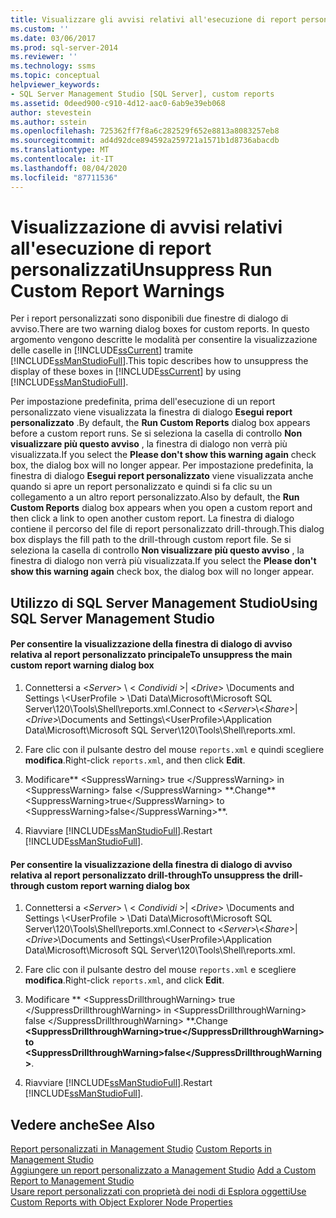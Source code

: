 ```yaml
---
title: Visualizzare gli avvisi relativi all'esecuzione di report personalizzati | Microsoft Docs
ms.custom: ''
ms.date: 03/06/2017
ms.prod: sql-server-2014
ms.reviewer: ''
ms.technology: ssms
ms.topic: conceptual
helpviewer_keywords:
- SQL Server Management Studio [SQL Server], custom reports
ms.assetid: 0deed900-c910-4d12-aac0-6ab9e39eb068
author: stevestein
ms.author: sstein
ms.openlocfilehash: 725362ff7f8a6c282529f652e8813a8083257eb8
ms.sourcegitcommit: ad4d92dce894592a259721a1571b1d8736abacdb
ms.translationtype: MT
ms.contentlocale: it-IT
ms.lasthandoff: 08/04/2020
ms.locfileid: "87711536"
---
```

# <a name="unsuppress-run-custom-report-warnings"></a><span data-ttu-id="a99e7-102">Visualizzazione di avvisi relativi all'esecuzione di report personalizzati</span><span class="sxs-lookup"><span data-stu-id="a99e7-102">Unsuppress Run Custom Report Warnings</span></span>
  <span data-ttu-id="a99e7-103">Per i report personalizzati sono disponibili due finestre di dialogo di avviso.</span><span class="sxs-lookup"><span data-stu-id="a99e7-103">There are two warning dialog boxes for custom reports.</span></span> <span data-ttu-id="a99e7-104">In questo argomento vengono descritte le modalità per consentire la visualizzazione delle caselle in [!INCLUDE[ssCurrent](../../includes/sscurrent-md.md)] tramite [!INCLUDE[ssManStudioFull](../../includes/ssmanstudiofull-md.md)].</span><span class="sxs-lookup"><span data-stu-id="a99e7-104">This topic describes how to unsuppress the display of these boxes in [!INCLUDE[ssCurrent](../../includes/sscurrent-md.md)] by using [!INCLUDE[ssManStudioFull](../../includes/ssmanstudiofull-md.md)].</span></span>  
  
 <span data-ttu-id="a99e7-105">Per impostazione predefinita, prima dell'esecuzione di un report personalizzato viene visualizzata la finestra di dialogo **Esegui report personalizzato** .</span><span class="sxs-lookup"><span data-stu-id="a99e7-105">By default, the **Run Custom Reports** dialog box appears before a custom report runs.</span></span> <span data-ttu-id="a99e7-106">Se si seleziona la casella di controllo **Non visualizzare più questo avviso** , la finestra di dialogo non verrà più visualizzata.</span><span class="sxs-lookup"><span data-stu-id="a99e7-106">If you select the **Please don't show this warning again** check box, the dialog box will no longer appear.</span></span> <span data-ttu-id="a99e7-107">Per impostazione predefinita, la finestra di dialogo **Esegui report personalizzato** viene visualizzata anche quando si apre un report personalizzato e quindi si fa clic su un collegamento a un altro report personalizzato.</span><span class="sxs-lookup"><span data-stu-id="a99e7-107">Also by default, the **Run Custom Reports** dialog box appears when you open a custom report and then click a link to open another custom report.</span></span> <span data-ttu-id="a99e7-108">La finestra di dialogo contiene il percorso del file di report personalizzato drill-through.</span><span class="sxs-lookup"><span data-stu-id="a99e7-108">This dialog box displays the fill path to the drill-through custom report file.</span></span> <span data-ttu-id="a99e7-109">Se si seleziona la casella di controllo **Non visualizzare più questo avviso** , la finestra di dialogo non verrà più visualizzata.</span><span class="sxs-lookup"><span data-stu-id="a99e7-109">If you select the **Please don't show this warning again** check box, the dialog box will no longer appear.</span></span>  
  
##  <a name="using-sql-server-management-studio"></a><a name="SSMSProcedure"></a> <span data-ttu-id="a99e7-110">Utilizzo di SQL Server Management Studio</span><span class="sxs-lookup"><span data-stu-id="a99e7-110">Using SQL Server Management Studio</span></span>  
  
#### <a name="to-unsuppress-the-main-custom-report-warning-dialog-box"></a><span data-ttu-id="a99e7-111">Per consentire la visualizzazione della finestra di dialogo di avviso relativa al report personalizzato principale</span><span class="sxs-lookup"><span data-stu-id="a99e7-111">To unsuppress the main custom report warning dialog box</span></span>  
  
1.  <span data-ttu-id="a99e7-112">Connettersi a \<*Server*> \\ < *Condividi* >| \<*Drive*> \Documents and Settings \\<UserProfile \> \Dati Data\Microsoft\Microsoft SQL Server\120\Tools\Shell\reports.xml.</span><span class="sxs-lookup"><span data-stu-id="a99e7-112">Connect to \<*Server*>\\<*Share*>|\<*Drive*>\Documents and Settings\\<UserProfile\>\Application Data\Microsoft\Microsoft SQL Server\120\Tools\Shell\reports.xml.</span></span>  
  
2.  <span data-ttu-id="a99e7-113">Fare clic con il pulsante destro del mouse `reports.xml` e quindi scegliere **modifica**.</span><span class="sxs-lookup"><span data-stu-id="a99e7-113">Right-click `reports.xml`, and then click **Edit**.</span></span>  
  
3.  <span data-ttu-id="a99e7-114">Modificare\*\* \<SuppressWarning> true \</SuppressWarning> in \<SuppressWarning> false \</SuppressWarning> \*\*.</span><span class="sxs-lookup"><span data-stu-id="a99e7-114">Change**\<SuppressWarning>true\</SuppressWarning> to \<SuppressWarning>false\</SuppressWarning>**.</span></span>  
  
4.  <span data-ttu-id="a99e7-115">Riavviare [!INCLUDE[ssManStudioFull](../../includes/ssmanstudiofull-md.md)].</span><span class="sxs-lookup"><span data-stu-id="a99e7-115">Restart [!INCLUDE[ssManStudioFull](../../includes/ssmanstudiofull-md.md)].</span></span>  
  
#### <a name="to-unsuppress-the-drill-through-custom-report-warning-dialog-box"></a><span data-ttu-id="a99e7-116">Per consentire la visualizzazione della finestra di dialogo di avviso relativa al report personalizzato drill-through</span><span class="sxs-lookup"><span data-stu-id="a99e7-116">To unsuppress the drill-through custom report warning dialog box</span></span>  
  
1.  <span data-ttu-id="a99e7-117">Connettersi a \<*Server*> \\ < *Condividi* >| \<*Drive*> \Documents and Settings \\<UserProfile \> \Dati Data\Microsoft\Microsoft SQL Server\120\Tools\Shell\reports.xml.</span><span class="sxs-lookup"><span data-stu-id="a99e7-117">Connect to \<*Server*>\\<*Share*>|\<*Drive*>\Documents and Settings\\<UserProfile\>\Application Data\Microsoft\Microsoft SQL Server\120\Tools\Shell\reports.xml.</span></span>  
  
2.  <span data-ttu-id="a99e7-118">Fare clic con il pulsante destro del mouse `reports.xml` e scegliere **modifica**.</span><span class="sxs-lookup"><span data-stu-id="a99e7-118">Right-click `reports.xml`, and click **Edit**.</span></span>  
  
3.  <span data-ttu-id="a99e7-119">Modificare \*\* \<SuppressDrillthroughWarning> true \</SuppressDrillthroughWarning> in \<SuppressDrillthroughWarning> false \</SuppressDrillthroughWarning> \*\*.</span><span class="sxs-lookup"><span data-stu-id="a99e7-119">Change **\<SuppressDrillthroughWarning>true\</SuppressDrillthroughWarning>to \<SuppressDrillthroughWarning>false\</SuppressDrillthroughWarning>**.</span></span>  
  
4.  <span data-ttu-id="a99e7-120">Riavviare [!INCLUDE[ssManStudioFull](../../includes/ssmanstudiofull-md.md)].</span><span class="sxs-lookup"><span data-stu-id="a99e7-120">Restart [!INCLUDE[ssManStudioFull](../../includes/ssmanstudiofull-md.md)].</span></span>  
  
## <a name="see-also"></a><span data-ttu-id="a99e7-121">Vedere anche</span><span class="sxs-lookup"><span data-stu-id="a99e7-121">See Also</span></span>  
 <span data-ttu-id="a99e7-122">[Report personalizzati in Management Studio](custom-reports-in-management-studio.md) </span><span class="sxs-lookup"><span data-stu-id="a99e7-122">[Custom Reports in Management Studio](custom-reports-in-management-studio.md) </span></span>  
 <span data-ttu-id="a99e7-123">[Aggiungere un report personalizzato a Management Studio](add-a-custom-report-to-management-studio.md) </span><span class="sxs-lookup"><span data-stu-id="a99e7-123">[Add a Custom Report to Management Studio](add-a-custom-report-to-management-studio.md) </span></span>  
 [<span data-ttu-id="a99e7-124">Usare report personalizzati con proprietà dei nodi di Esplora oggetti</span><span class="sxs-lookup"><span data-stu-id="a99e7-124">Use Custom Reports with Object Explorer Node Properties</span></span>](use-custom-reports-with-object-explorer-node-properties.md)  
  
  
